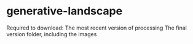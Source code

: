 # generative-landscape
Required to download:
  The most recent version of processing
  The final version folder, including the images
